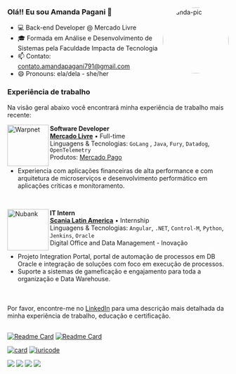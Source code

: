 ###

<img align="right" alt="manda-pic" height="150" style="border-radius:90px" src="https://media.giphy.com/media/l9it4Ze24R0cAT2d3e/giphy.gif"/>

### Olá!! Eu sou Amanda Pagani 💖
- 💻 Back-end Developer @ Mercado Livre
- ​​🎓​ Formada em Análise e Desenvolvimento de Sistemas pela Faculdade Impacta de Tecnologia
- 📫 Contato: contato.amandapagani791@gmail.com
- 😄 Pronouns: ela/dela - she/her

 ### Experiência de trabalho

  Na visão geral abaixo você encontrará minha experiência de trabalho mais recente:

  [<img align="left" height="94px" width="94px" alt="Warpnet" src="https://extensions.vtexassets.com/arquivos/ids/156473-800-auto?v=637273976727030000&width=800&height=auto&aspect=true"/>](https://www.spacex.com/)

  **Software Developer** \
  [**Mercado Livre**](https://careers-meli.mercadolibre.com/pt) • Full-time \
  Linguagens & Tecnologias: `GoLang` , `Java`, `Fury`, `Datadog`, `OpenTelemetry`\
  Produtos: [Mercado Pago](https://www.mercadopago.com.br)
  - Experiencia com aplicações financeiras de alta performance e com arquitetura de microserviços e desenvolvimento performático em aplicações críticas e monitoramento.
  <br/>

  [<img align="left" height="94px" width="94px" alt="Nubank" src="https://brandlogos.net/wp-content/uploads/2022/02/scania-logo-brandlogos.net_.png"/>](https://nubank.com.br/)

  **IT Intern** \
  [**Scania Latin America**](https://www.scania.com/br/pt/home.html) • Internship \
  Linguagens & Tecnologias: `Angular`, `.NET`, `Control-M`, `Python`, `Jenkins`, `Oracle`\
  Digital Office and Data Management - Inovação
  - Projeto Integration Portal, portal de automação de processos em DB Oracle e integração de soluções com foco em execução de processos.
  - Suporte a sistemas de gameficação e engajamento para toda a organização e Data Warehouse.
  <br/>

####

  Por favor, encontre-me no [LinkedIn](https://www.linkedin.com/in/amanda-pagani-lima) para uma descrição mais detalhada da minha experiência de trabalho, educação e certificação.
##

[![Readme Card](https://github-readme-stats.vercel.app/api/pin/?username=programanda03&repo=OhMyDog-API&theme=onedark)](https://github.com/programanda03/OhMyDog-API) [![Readme Card](https://github-readme-stats.vercel.app/api/pin/?username=programanda03&repo=EducambiAPI&theme=onedark)](https://github.com/programanda03/EducambiAPI)

[![card](https://github-readme-stats.vercel.app/api?username=programanda03&theme=onedark&show_icons=true&hide_title=true)](https://github.com/anuraghazra/github-readme-stats) [![iuricode](https://github-readme-stats.vercel.app/api/top-langs/?username=programanda03&hide=html,css,dockerfile&layout=compact&theme=onedark)](https://github.com/anuraghazra/github-readme-stats)

  <div>
    <a href="https://www.linkedin.com/in/amanda-pagani-lima/" target="_blank"><img src="https://img.shields.io/badge/LinkedIn-0077B5?style=for-the-badge&logo=linkedin&logoColor=white"></a>
    <a href="https://www.instagram.com/_programanda_/" target="_blank"><img src="https://img.shields.io/badge/-Instagram-%23E4405F?style=for-the-badge&logo=instagram&logoColor=white" target="_blank"></a>
    <a href="https://open.spotify.com/user/4dhprq9zpn041cmcccizv1nok" target="_blank"><img src="https://img.shields.io/badge/Spotify-1ED760?&style=for-the-badge&logo=spotify&logoColor=white"></a> 
      <a href="https://gitlab.com/mandaapag03" target="_blank"><img src="https://img.shields.io/badge/GitLab-330F63?style=for-the-badge&logo=gitlab&logoColor=white"></a>
  </div>
